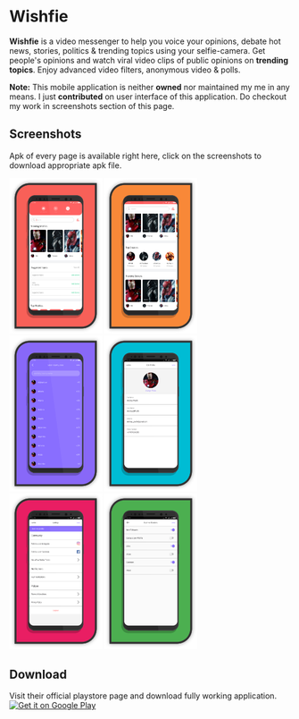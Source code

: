 # Wishfie
**Wishfie** is a video messenger to help you voice your opinions, debate hot news, stories, politics & trending topics using your selfie-camera. Get people's opinions and watch viral video clips of public opinions on **trending topics**. Enjoy advanced video filters, anonymous video & polls.  

**Note:** This mobile application is neither **owned** nor maintained my me in any means. I just **contributed** on user interface of this application. Do checkout my work in screenshots section of this page.

## Screenshots
Apk of every page is available right here, click on the screenshots to download appropriate apk file.  

[<img src="screenshots/home1.png" width="33%">](apks/home.apk?raw=true)
[<img src="screenshots/home2.png" width="33%">](apks/home.apk?raw=true)
[<img src="screenshots/country.png" width="33%">](apks/country.apk?raw=true)
[<img src="screenshots/profile.png" width="33%">](apks/profile.apk?raw=true)
[<img src="screenshots/settings.png" width="33%">](apks/settings.apk?raw=true)
[<img src="screenshots/notification.png" width="33%">](apks/notification.apk?raw=true)

## Download
Visit their official playstore page and download fully working application.
[<img alt="Get it on Google Play" height="80" src="https://play.google.com/intl/en_us/badges/images/generic/en_badge_web_generic.png">](https://play.google.com/store/apps/details?id=com.wishfie)

